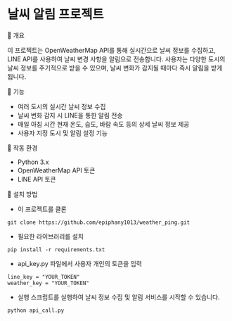 # 날씨 알림 프로젝트

📌 개요

이 프로젝트는 OpenWeatherMap API를 통해 실시간으로 날씨 정보를 수집하고, LINE API를 사용하여 날씨 변경 사항을 알림으로 전송합니다. 사용자는 다양한 도시의 날씨 정보를 주기적으로 받을 수 있으며, 날씨 변화가 감지될 때마다 즉시 알림을 받게 됩니다.


📌 기능
- 여러 도시의 실시간 날씨 정보 수집
- 날씨 변화 감지 시 LINE을 통한 알림 전송
- 매일 아침 시간 현재 온도, 습도, 바람 속도 등의 상세 날씨 정보 제공
- 사용자 지정 도시 및 알림 설정 기능

📌 작동 환경
- Python 3.x
- OpenWeatherMap API 토큰
- LINE API 토큰

📌 설치 방법
- 이 프로젝트를 클론
```
git clone https://github.com/epiphany1013/weather_ping.git
```
- 필요한 라이브러리를 설치
```
pip install -r requirements.txt
```

- api_key.py 파일에서 사용자 개인의 토큰을 입력
```
line_key = "YOUR_TOKEN"
weather_key = "YOUR_TOKEN"
```

- 실행
스크립트를 실행하여 날씨 정보 수집 및 알림 서비스를 시작할 수 있습니다.

```
python api_call.py
```